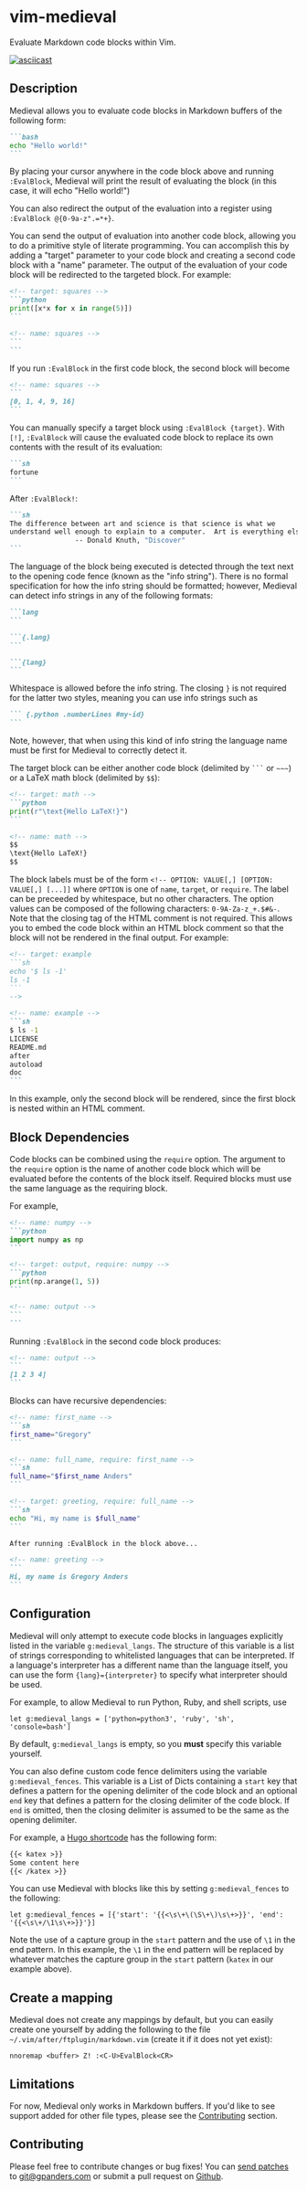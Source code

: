 # vim-medieval

Evaluate Markdown code blocks within Vim.

[![asciicast](https://asciinema.org/a/306995.svg)](https://asciinema.org/a/306995)

## Description

Medieval allows you to evaluate code blocks in Markdown buffers of the
following form:

````markdown
```bash
echo "Hello world!"
```
````

By placing your cursor anywhere in the code block above and running
`:EvalBlock`, Medieval will print the result of evaluating the block (in this
case, it will echo "Hello world!")

You can also redirect the output of the evaluation into a register using
`:EvalBlock @{0-9a-z".=*+}`.

You can send the output of evaluation into another code block, allowing
you to do a primitive style of literate programming. You can accomplish this
by adding a "target" parameter to your code block and creating a second code
block with a "name" parameter. The output of the evaluation of your code block
will be redirected to the targeted block. For example:

````markdown
<!-- target: squares -->
```python
print([x*x for x in range(5)])
```

<!-- name: squares -->
```
```
````

If you run `:EvalBlock` in the first code block, the second block will become

````markdown
<!-- name: squares -->
```
[0, 1, 4, 9, 16]
```
````

You can manually specify a target block using `:EvalBlock {target}`. With
`[!]`, `:EvalBlock` will cause the evaluated code block to replace its own
contents with the result of its evaluation:

````markdown
```sh
fortune
```
````

After `:EvalBlock!`:

````markdown
```sh
The difference between art and science is that science is what we
understand well enough to explain to a computer.  Art is everything else.
                -- Donald Knuth, "Discover"
```
````

The language of the block being executed is detected through the text next to
the opening code fence (known as the "info string"). There is no formal
specification for how the info string should be formatted; however, Medieval
can detect info strings in any of the following formats:

````markdown
```lang
```

```{.lang}
```

```{lang}
```
````

Whitespace is allowed before the info string. The closing `}` is not required
for the latter two styles, meaning you can use info strings such as

````markdown
``` {.python .numberLines #my-id}
```
````

Note, however, that when using this kind of info string the language name must
be first for Medieval to correctly detect it.

The target block can be either another code block (delimited by `` ``` `` or
`~~~`) or a LaTeX math block (delimited by `$$`):

````markdown
<!-- target: math -->
```python
print(r"\text{Hello LaTeX!}")
```

<!-- name: math -->
$$
\text{Hello LaTeX!}
$$
````

The block labels must be of the form `<!-- OPTION: VALUE[,] [OPTION: VALUE[,]
[...]]` where `OPTION` is one of `name`, `target`, or `require`. The label can
be preceeded by whitespace, but no other characters. The option values can be
composed of the following characters: `0-9A-Za-z_+.$#&-`. Note that the closing
tag of the HTML comment is not required. This allows you to embed the code
block within an HTML block comment so that the block will not be rendered in
the final output. For example:

````markdown
<!-- target: example
```sh
echo '$ ls -1'
ls -1
```
-->

<!-- name: example -->
```sh
$ ls -1
LICENSE
README.md
after
autoload
doc
```
````

In this example, only the second block will be rendered, since the first block
is nested within an HTML comment.

## Block Dependencies

Code blocks can be combined using the `require` option. The argument to the
`require` option is the name of another code block which will be evaluated
before the contents of the block itself. Required blocks must use the same
language as the requiring block.

For example,

````markdown
<!-- name: numpy -->
```python
import numpy as np
```

<!-- target: output, require: numpy -->
```python
print(np.arange(1, 5))
```

<!-- name: output -->
```
```
````

Running `:EvalBlock` in the second code block produces:

````markdown
<!-- name: output -->
```
[1 2 3 4]
```
````

Blocks can have recursive dependencies:

````markdown
<!-- name: first_name -->
```sh
first_name="Gregory"
```

<!-- name: full_name, require: first_name -->
```sh
full_name="$first_name Anders"
```

<!-- target: greeting, require: full_name -->
```sh
echo "Hi, my name is $full_name"
```

After running :EvalBlock in the block above...

<!-- name: greeting -->
```
Hi, my name is Gregory Anders
```
````

## Configuration

Medieval will only attempt to execute code blocks in languages explicitly
listed in the variable `g:medieval_langs`. The structure of this variable is a
list of strings corresponding to whitelisted languages that can be
interpreted. If a language's interpreter has a different name than the
language itself, you can use the form `{lang}={interpreter}` to specify what
interpreter should be used.

For example, to allow Medieval to run Python, Ruby, and shell scripts, use

```vim
let g:medieval_langs = ['python=python3', 'ruby', 'sh', 'console=bash']
```

By default, `g:medieval_langs` is empty, so you **must** specify this variable
yourself.

You can also define custom code fence delimiters using the variable
`g:medieval_fences`. This variable is a List of Dicts containing a `start` key
that defines a pattern for the opening delimiter of the code block and an
optional `end` key that defines a pattern for the closing delimiter of the code
block. If `end` is omitted, then the closing delimiter is assumed to be the
same as the opening delimiter.

For example, a [Hugo shortcode][shortcodes] has the following form:

```markdown
{{< katex >}}
Some content here
{{< /katex >}}
```

You can use Medieval with blocks like this by setting `g:medieval_fences` to
the following:

```vim
let g:medieval_fences = [{'start': '{{<\s\+\(\S\+\)\s\+>}}', 'end': '{{<\s\+/\1\s\+>}}'}]
```

Note the use of a capture group in the `start` pattern and the use of `\1` in
the end pattern. In this example, the `\1` in the end pattern will be replaced
by whatever matches the capture group in the `start` pattern (`katex` in our
example above).

[shortcodes]: https://gohugo.io/content-management/shortcodes/

## Create a mapping

Medieval does not create any mappings by default, but you can easily create one
yourself by adding the following to the file
`~/.vim/after/ftplugin/markdown.vim` (create it if it does not yet exist):

```vim
nnoremap <buffer> Z! :<C-U>EvalBlock<CR>
```

## Limitations

For now, Medieval only works in Markdown buffers. If you'd like to see support
added for other file types, please see the [Contributing](#contributing)
section.

## Contributing

Please feel free to contribute changes or bug fixes! You can [send patches][]
to <git@gpanders.com> or submit a pull request on [Github][].

[send patches]: https://git-send-email.io/
[Github]: https://github.com/gpanders/vim-medieval
